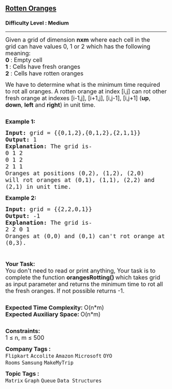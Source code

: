 <h2><a href="https://practice.geeksforgeeks.org/problems/rotten-oranges2536/1?page=1&category[]=Graph&sortBy=submissions">Rotten Oranges</a></h2><h3>Difficulty Level : Medium</h3><hr><div class="problems_problem_content__Xm_eO"><p><span style="font-size: 18px;">Given a grid&nbsp;of dimension <strong>nxm</strong>&nbsp;where each cell in the grid&nbsp;can have values 0, 1 or 2 which has the following meaning:</span><br><span style="font-size: 18px;"><strong>0 </strong>: Empty cell </span><br><span style="font-size: 18px;"><strong>1</strong> : Cells have fresh oranges </span><br><span style="font-size: 18px;"><strong>2</strong> : Cells have rotten oranges </span></p>
<p><span style="font-size: 18px;">We have to determine what is the minimum time required to rot all oranges. A rotten orange at index [i,j] can rot other fresh orange at indexes [i-1,j], [i+1,j], [i,j-1], [i,j+1] (<strong>up</strong>, <strong>down</strong>, <strong>left</strong> and <strong>right</strong>) in unit time.&nbsp;</span><br>&nbsp;</p>
<p><span style="font-size: 18px;"><strong>Example 1:</strong></span></p>
<pre><span style="font-size: 18px;"><strong>Input: </strong>grid = {{0,1,2},{0,1,2},{2,1,1}}
<strong>Output: </strong>1
<strong>Explanation: </strong>The grid is-
0 1 2
0 1 2
2 1 1
Oranges at positions (0,2), (1,2), (2,0)
will rot oranges at (0,1), (1,1), (2,2) and 
(2,1) in unit time.</span>
</pre>
<p><span style="font-size: 18px;"><strong>Example 2:</strong></span></p>
<pre><span style="font-size: 18px;"><strong>Input: </strong>grid = {{2,2,0,1}}
<strong>Output: </strong>-1
<strong>Explanation: </strong>The grid is-
2 2 0 1
Oranges at (0,0) and (0,1) can't rot orange at
(0,3).</span>
</pre>
<p>&nbsp;</p>
<p><span style="font-size: 18px;"><strong>Your Task:</strong><br>You don't need to read or print anything, Your task is to complete the function&nbsp;<strong>orangesRotting()&nbsp;</strong>which takes grid as input parameter and returns the minimum time to rot all the fresh oranges. If not possible returns -1.</span><br>&nbsp;</p>
<p><span style="font-size: 18px;"><strong>Expected Time Complexity:&nbsp;</strong>O(n*m)<br><strong>Expected Auxiliary Space:&nbsp;</strong>O(n*m)</span><br>&nbsp;</p>
<p><span style="font-size: 18px;"><strong>Constraints:</strong><br>1 ≤ n, m ≤ 500</span></p></div><p><span style=font-size:18px><strong>Company Tags : </strong><br><code>Flipkart</code>&nbsp;<code>Accolite</code>&nbsp;<code>Amazon</code>&nbsp;<code>Microsoft</code>&nbsp;<code>OYO Rooms</code>&nbsp;<code>Samsung</code>&nbsp;<code>MakeMyTrip</code>&nbsp;<br><p><span style=font-size:18px><strong>Topic Tags : </strong><br><code>Matrix</code>&nbsp;<code>Graph</code>&nbsp;<code>Queue</code>&nbsp;<code>Data Structures</code>&nbsp;